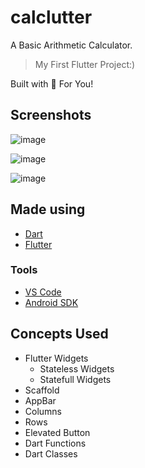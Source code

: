 # calclutter

A Basic Arithmetic Calculator.

> My First Flutter Project:)

Built with 🤍 For You!

## Screenshots

![image](https://github.com/kushagra-aa/calclutter/assets/68841296/49c5501b-faa8-46d6-bbcb-d6690b8eb390)

![image](https://github.com/kushagra-aa/calclutter/assets/68841296/d0b1ba6a-2106-4d5f-8e21-2eda02edb1a7)

![image](https://github.com/kushagra-aa/calclutter/assets/68841296/f6084452-c486-480e-855c-e016c1077a15)


## Made using

- [Dart](https://dart.dev/)
- [Flutter](https://flutter.dev/)

### Tools

- [VS Code](https://code.visualstudio.com/)
- [Android SDK](https://developer.android.com/studio)

## Concepts Used

- Flutter Widgets
  - Stateless Widgets
  - Statefull Widgets
- Scaffold
- AppBar
- Columns
- Rows
- Elevated Button
- Dart Functions
- Dart Classes
